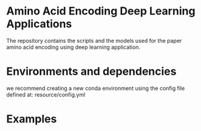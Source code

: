 # Amino Acid Encoding Deep Learning Applications
The repository contains the scripts and the models used for the paper amino acid encoding using deep learning application.
# Environments and dependencies
we recommend creating a new conda environment using the config file defined at: resource/config.yml
# Examples
